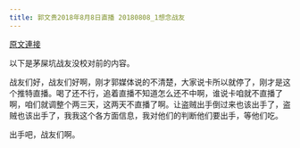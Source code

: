 ```yaml
---
title: 郭文贵2018年8月8日直播 20180808_1想念战友
---
```


[原文連接](https://gnews.org/ThreadView/53478106)

以下是茅屎坑战友没校对前的内容。

  战友们好，战友们好啊，刚才郭媒体说的不清楚，大家说卡所以就停了，刚才是这个推特直播。喝了还不行，追着直播不知道怎么还不中啊，谁说卡咱就不直播了啊，咱们就调整个两三天，这两天不直播了啊。让盗贼出手倒过来也该出手了，盗贼也该出手了，我我这个各方面信息，我对他们的判断他们要出手，等他们吃。

  出手吧，战友们啊。
